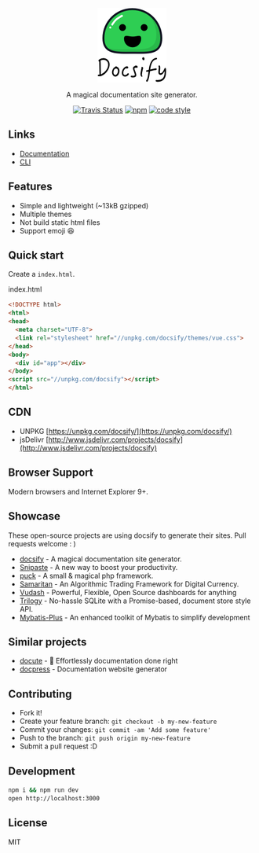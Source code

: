 <p align="center">
  <a href="https://docsify.js.org">
    <img alt="docsify" src="./media/docsify.png">
  </a>
</p>

<p align="center">
  A magical documentation site generator.
</p>

<p align="center">
  <a href="https://travis-ci.org/QingWei-Li/docsify"><img alt="Travis Status" src="https://img.shields.io/travis/rust-lang/rust/master.svg?style=flat-square"></a>
  <a href="https://www.npmjs.com/package/docsify"><img alt="npm" src="https://img.shields.io/npm/v/docsify.svg?style=flat-square"></a>
  <a href="https://github.com/vuejs/vue"><img alt="code style" src="https://img.shields.io/badge/code%20style-vue-orange.svg?style=flat-square"></a>
</p>

## Links
- [Documentation](https://docsify.js.org)
- [CLI](https://github.com/QingWei-Li/docsify-cli)

## Features
- Simple and lightweight (~13kB gzipped)
- Multiple themes
- Not build static html files
- Support emoji :laughing:

## Quick start
Create a `index.html`.

index.html

```html
<!DOCTYPE html>
<html>
<head>
  <meta charset="UTF-8">
  <link rel="stylesheet" href="//unpkg.com/docsify/themes/vue.css">
</head>
<body>
  <div id="app"></div>
</body>
<script src="//unpkg.com/docsify"></script>
</html>
```

## CDN
- UNPKG [https://unpkg.com/docsify/](https://unpkg.com/docsify/)
- jsDelivr [http://www.jsdelivr.com/projects/docsify](http://www.jsdelivr.com/projects/docsify)

## Browser Support

Modern browsers and Internet Explorer 9+.

## Showcase
These open-source projects are using docsify to generate their sites. Pull requests welcome : )

- [docsify](https://docsify.js.org) - A magical documentation site generator.
- [Snipaste](https://docs.snipaste.com/) - A new way to boost your productivity.
- [puck](https://puck.zz173.com/) - A small & magical php framework.
- [Samaritan](http://samaritan.stockdb.org) - An Algorithmic Trading Framework for Digital Currency.
- [Vudash](http://vudash.github.io/vudash/) - Powerful, Flexible, Open Source dashboards for anything
- [Trilogy](http://trilogy.js.org) - No-hassle SQLite with a Promise-based, document store style API.
- [Mybatis-Plus](http://mp.baomidou.com/) - An enhanced toolkit of Mybatis to simplify development

## Similar projects
- [docute](https://github.com/egoist/docute) - 📜 Effortlessly documentation done right
- [docpress](https://github.com/docpress/docpress) - Documentation website generator

## Contributing

- Fork it!
- Create your feature branch: `git checkout -b my-new-feature`
- Commit your changes: `git commit -am 'Add some feature'`
- Push to the branch: `git push origin my-new-feature`
- Submit a pull request :D


## Development

```bash
npm i && npm run dev
open http://localhost:3000
```

## License
MIT
